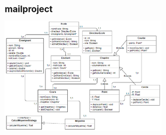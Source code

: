 # mailproject
![Diagramme des classes](https://github.com/nounoubensebia/mailproject/blob/master/Diagramme%20des%20classes.PNG)
